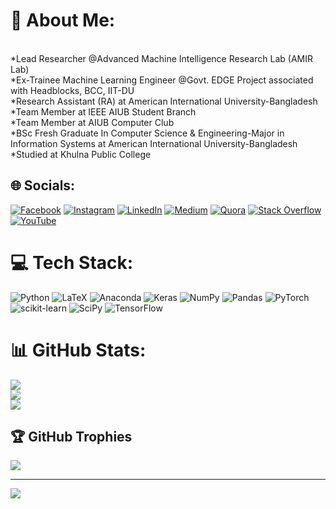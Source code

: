 # 💫 About Me:
<br>*Lead Researcher @Advanced Machine Intelligence Research Lab (AMIR Lab)  <br>*Ex-Trainee Machine Learning Engineer @Govt. EDGE Project associated with Headblocks, BCC, IIT-DU <br>*Research Assistant (RA) at American International University-Bangladesh<br>*Team Member at IEEE AIUB Student Branch<br>*Team Member at AIUB Computer Club<br>*BSc Fresh Graduate In Computer Science & Engineering-Major in Information Systems at American International University-Bangladesh<br>*Studied at Khulna Public College 


## 🌐 Socials:
[![Facebook](https://img.shields.io/badge/Facebook-%231877F2.svg?logo=Facebook&logoColor=white)](https://facebook.com/sakib.hossen.92102564) [![Instagram](https://img.shields.io/badge/Instagram-%23E4405F.svg?logo=Instagram&logoColor=white)](https://instagram.com/md.s_a_k_i_b) [![LinkedIn](https://img.shields.io/badge/LinkedIn-%230077B5.svg?logo=linkedin&logoColor=white)](https://linkedin.com/in/md-sakib-hossain-shovon-601738178) [![Medium](https://img.shields.io/badge/Medium-12100E?logo=medium&logoColor=white)](https://medium.com/@sakib.aiub.cs) [![Quora](https://img.shields.io/badge/Quora-%23B92B27.svg?logo=Quora&logoColor=white)](https://quora.com/profile/Md-Sakib-Hossain-Shovon) [![Stack Overflow](https://img.shields.io/badge/-Stackoverflow-FE7A16?logo=stack-overflow&logoColor=white)](https://stackoverflow.com/users/md-sakib-hossain-shovon) [![YouTube](https://img.shields.io/badge/YouTube-%23FF0000.svg?logo=YouTube&logoColor=white)](https://youtube.com/c/UCWMrXCiS7qgSLN-iWg_gEvw) 

# 💻 Tech Stack:
![Python](https://img.shields.io/badge/python-3670A0?style=flat&logo=python&logoColor=ffdd54) ![LaTeX](https://img.shields.io/badge/latex-%23008080.svg?style=flat&logo=latex&logoColor=white) ![Anaconda](https://img.shields.io/badge/Anaconda-%2344A833.svg?style=flat&logo=anaconda&logoColor=white) ![Keras](https://img.shields.io/badge/Keras-%23D00000.svg?style=flat&logo=Keras&logoColor=white) ![NumPy](https://img.shields.io/badge/numpy-%23013243.svg?style=flat&logo=numpy&logoColor=white) ![Pandas](https://img.shields.io/badge/pandas-%23150458.svg?style=flat&logo=pandas&logoColor=white) ![PyTorch](https://img.shields.io/badge/PyTorch-%23EE4C2C.svg?style=flat&logo=PyTorch&logoColor=white) ![scikit-learn](https://img.shields.io/badge/scikit--learn-%23F7931E.svg?style=flat&logo=scikit-learn&logoColor=white) ![SciPy](https://img.shields.io/badge/SciPy-%230C55A5.svg?style=flat&logo=scipy&logoColor=%white) ![TensorFlow](https://img.shields.io/badge/TensorFlow-%23FF6F00.svg?style=flat&logo=TensorFlow&logoColor=white)
# 📊 GitHub Stats:
![](https://github-readme-stats.vercel.app/api?username=Md-Sakib-Hossain-Shovon&theme=blue-green&hide_border=false&include_all_commits=false&count_private=false)<br/>
![](https://github-readme-streak-stats.herokuapp.com/?user=Md-Sakib-Hossain-Shovon&theme=blue-green&hide_border=false)<br/>
![](https://github-readme-stats.vercel.app/api/top-langs/?username=Md-Sakib-Hossain-Shovon&theme=blue-green&hide_border=false&include_all_commits=false&count_private=false&layout=compact)

## 🏆 GitHub Trophies
![](https://github-profile-trophy.vercel.app/?username=Md-Sakib-Hossain-Shovon&theme=matrix&no-frame=false&no-bg=false&margin-w=4)

---
[![](https://visitcount.itsvg.in/api?id=Md-Sakib-Hossain-Shovon&icon=5&color=3)](https://visitcount.itsvg.in)
